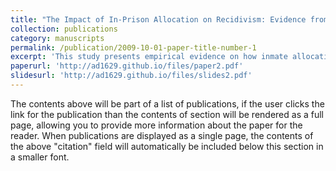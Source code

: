 ```yaml
---
title: "The Impact of In-Prison Allocation on Recidivism: Evidence from Chile"
collection: publications
category: manuscripts
permalink: /publication/2009-10-01-paper-title-number-1
excerpt: 'This study presents empirical evidence on how inmate allocation within prisons influences post-release criminal behavior in Chile. Employing a sharp regression discontinuity design, I show that first-timers placed with peers who are more actively involved in criminal activities raises the probability of reoffending by approximately 98%. I investigate four potential channels influencing post-release behavior: job market stigma, prison facilities, peer dynamics, and the impact of peer influence on participation in rehabilitation programs. Descriptive analysis indicates that although job market stigma and prison infrastructure play minor roles, the primary findings are most likely explained by peer effects and the influence of peer dynamics on participation in rehabilitation program decisions. These results carry significant implications for policymakers and stakeholders striving to lower recidivism rates via improved strategies in prison allocation.'
paperurl: 'http://ad1629.github.io/files/paper2.pdf'
slidesurl: 'http://ad1629.github.io/files/slides2.pdf'
---
```




The contents above will be part of a list of publications, if the user clicks the link for the publication than the contents of section will be rendered as a full page, allowing you to provide more information about the paper for the reader. When publications are displayed as a single page, the contents of the above "citation" field will automatically be included below this section in a smaller font.

